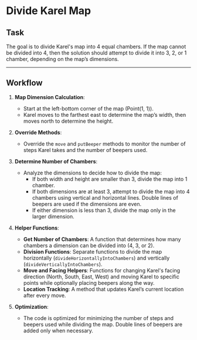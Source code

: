 # Divide Karel Map

## Task
The goal is to divide Karel's map into 4 equal chambers. If the map cannot be divided into 4, then the solution should attempt to divide it into 3, 2, or 1 chamber, depending on the map’s dimensions.

---

## Workflow

1. **Map Dimension Calculation**:
    - Start at the left-bottom corner of the map (Point(1, 1)).
    - Karel moves to the farthest east to determine the map’s width, then moves north to determine the height.

2. **Override Methods**:
    - Override the `move` and `putBeeper` methods to monitor the number of steps Karel takes and the number of beepers used.

3. **Determine Number of Chambers**:
    - Analyze the dimensions to decide how to divide the map:
        - If both width and height are smaller than 3, divide the map into 1 chamber.
        - If both dimensions are at least 3, attempt to divide the map into 4 chambers using vertical and horizontal lines. Double lines of beepers are used if the dimensions are even.
        - If either dimension is less than 3, divide the map only in the larger dimension.

4. **Helper Functions**:
    - **Get Number of Chambers**: A function that determines how many chambers a dimension can be divided into (4, 3, or 2).
    - **Division Functions**: Separate functions to divide the map horizontally (`divideHorizontallyIntoChambers`) and vertically (`divideVerticallyIntoChambers`).
    - **Move and Facing Helpers**: Functions for changing Karel's facing direction (North, South, East, West) and moving Karel to specific points while optionally placing beepers along the way.
    - **Location Tracking**: A method that updates Karel’s current location after every move.

5. **Optimization**:
    - The code is optimized for minimizing the number of steps and beepers used while dividing the map. Double lines of beepers are added only when necessary.

